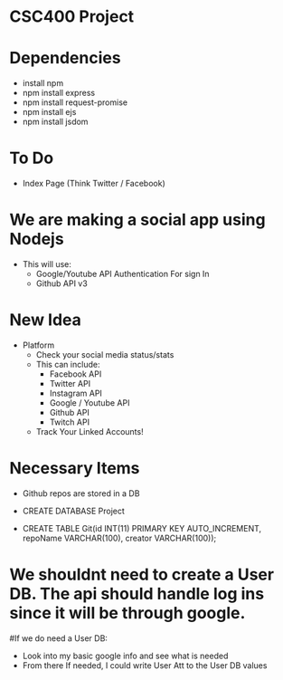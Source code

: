 # CSC400 Project

# Dependencies
  - install npm
  - npm install express
  - npm install request-promise
  - npm install ejs
  - npm install jsdom

# To Do
  - Index Page (Think Twitter / Facebook)
  

# We are making a social app using Nodejs
  - This will use:
      - Google/Youtube API Authentication For sign In
      - Github API v3

# New Idea
  - Platform
    - Check your social media status/stats
    - This can include:
      - Facebook API
      - Twitter API
      - Instagram API
      - Google / Youtube API
      - Github API
      - Twitch API
    - Track Your Linked Accounts!


# Necessary Items
  - Github repos are stored in a DB
  - CREATE DATABASE Project

  - CREATE TABLE Git(id INT(11) PRIMARY KEY AUTO_INCREMENT, repoName VARCHAR(100), creator VARCHAR(100));


# We shouldnt need to create a User DB. The api should handle log ins since it will be through google.

#If we do need a User DB:
  - Look into my basic google info and see what is needed
  - From there If needed, I could write User Att to the User DB values
